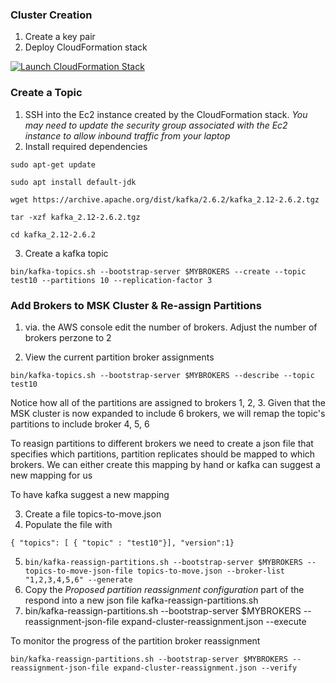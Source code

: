 
### Cluster Creation

1. Create a key pair
2. Deploy CloudFormation stack

[![Launch CloudFormation Stack](https://sharkech-public.s3.amazonaws.com/misc-public/cloudformation-launch-stack.png)](https://console.aws.amazon.com/cloudformation/home#/stacks/new?stackName=msk-cluster&templateURL=https://sharkech-public.s3.amazonaws.com/misc-public/msk_cluster.yaml)

### Create a Topic

1. SSH into the Ec2 instance created by the CloudFormation stack. *You may need to update the security group associated with the Ec2 instance to allow inbound traffic from your laptop*
2. Install required dependencies

```sudo apt-get update```

```sudo apt install default-jdk```

```wget https://archive.apache.org/dist/kafka/2.6.2/kafka_2.12-2.6.2.tgz```

```tar -xzf kafka_2.12-2.6.2.tgz```

```cd kafka_2.12-2.6.2```

3. Create a kafka topic

```bin/kafka-topics.sh --bootstrap-server $MYBROKERS --create --topic test10 --partitions 10 --replication-factor 3```

### Add Brokers to MSK Cluster & Re-assign Partitions

1. via. the AWS console edit the number of brokers. Adjust the number of brokers perzone to 2

2. View the current partition broker assignments
 
```bin/kafka-topics.sh --bootstrap-server $MYBROKERS --describe --topic test10```

Notice how all of the partitions are assigned to brokers 1, 2, 3. Given that the MSK cluster is now expanded to include 6 brokers, we will remap the topic's partitions to include broker 4, 5, 6

To reasign partitions to different brokers we need to create a json file that specifies which partitions, partition replicates should be mapped to which brokers. We can either create this mapping by hand or kafka can suggest a new mapping for us 

To have kafka suggest a new mapping

3. Create a file topics-to-move.json
4. Populate the file with 

```{ "topics": [ { "topic" : "test10"}], "version":1}```

5. ```bin/kafka-reassign-partitions.sh --bootstrap-server $MYBROKERS --topics-to-move-json-file topics-to-move.json --broker-list "1,2,3,4,5,6" --generate``` 
6. Copy the *Proposed partition reassignment configuration* part of the respond into a new json file kafka-reassign-partitions.sh
7. bin/kafka-reassign-partitions.sh --bootstrap-server $MYBROKERS --reassignment-json-file expand-cluster-reassignment.json --execute

To monitor the progress of the partition broker reassignment 

```bin/kafka-reassign-partitions.sh --bootstrap-server $MYBROKERS --reassignment-json-file expand-cluster-reassignment.json --verify```

